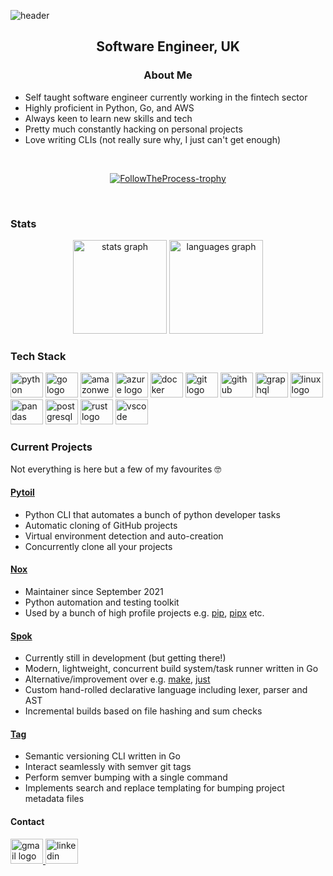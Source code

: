 ![header](https://capsule-render.vercel.app/api?type=transparent&color=auto&height=300&section=header&text=FollowTheProcess&fontSize=90&fontColor=5c61f2)

<h2 align="center">Software Engineer, UK</h2>

<h3 align="center">About Me</h3>

- Self taught software engineer currently working in the fintech sector
- Highly proficient in Python, Go, and AWS
- Always keen to learn new skills and tech
- Pretty much constantly hacking on personal projects
- Love writing CLIs (not really sure why, I just can't get enough)

<br>
<p align="center"> <a href="https://github.com/ryo-ma/github-profile-trophy"><img src="https://github-profile-trophy.vercel.app/?username=FollowTheProcess&title=Commits,Issues,PullRequest,Repositories,Stars&theme=nord&column=-1" alt="FollowTheProcess-trophy" /></a> </p>
<br>

### Stats

<div align="center">
  <img src="https://github-readme-stats.vercel.app/api?hide_title=false&hide_rank=false&show_icons=true&include_all_commits=true&count_private=true&disable_animations=false&theme=dracula&locale=en&hide_border=false&username=FollowTheProcess" height="150" alt="stats graph"  />
  <img src="https://github-readme-stats.vercel.app/api/top-langs?locale=en&hide_title=false&layout=compact&card_width=320&langs_count=5&theme=dracula&hide_border=false&username=FollowTheProcess" height="150" alt="languages graph"  />
</div>

### Tech Stack

<div align="left">
  <img src="https://cdn.jsdelivr.net/gh/devicons/devicon/icons/python/python-original.svg" height="40" width="52" alt="python logo"  />
  <img src="https://cdn.jsdelivr.net/gh/devicons/devicon/icons/go/go-original.svg" height="40" width="52" alt="go logo"  />
  <img src="https://cdn.jsdelivr.net/gh/devicons/devicon/icons/amazonwebservices/amazonwebservices-original.svg" height="40" width="52" alt="amazonwebservices logo"  />
  <img src="https://cdn.jsdelivr.net/gh/devicons/devicon/icons/azure/azure-original.svg" height="40" width="52" alt="azure logo"  />
  <img src="https://cdn.jsdelivr.net/gh/devicons/devicon/icons/docker/docker-original.svg" height="40" width="52" alt="docker logo"  />
  <img src="https://cdn.jsdelivr.net/gh/devicons/devicon/icons/git/git-original.svg" height="40" width="52" alt="git logo"  />
  <img src="https://cdn.jsdelivr.net/gh/devicons/devicon/icons/github/github-original.svg" height="40" width="52" alt="github logo"  />
  <img src="https://cdn.jsdelivr.net/gh/devicons/devicon/icons/graphql/graphql-plain.svg" height="40" width="52" alt="graphql logo"  />
  <img src="https://cdn.jsdelivr.net/gh/devicons/devicon/icons/linux/linux-original.svg" height="40" width="52" alt="linux logo"  />
  <img src="https://cdn.jsdelivr.net/gh/devicons/devicon/icons/pandas/pandas-original.svg" height="40" width="52" alt="pandas logo"  />
  <img src="https://cdn.jsdelivr.net/gh/devicons/devicon/icons/postgresql/postgresql-original.svg" height="40" width="52" alt="postgresql logo"  />
  <img src="https://cdn.jsdelivr.net/gh/devicons/devicon/icons/rust/rust-plain.svg" height="40" width="52" alt="rust logo"  />
  <img src="https://cdn.jsdelivr.net/gh/devicons/devicon/icons/vscode/vscode-original.svg" height="40" width="52" alt="vscode logo"  />
</div>

### Current Projects

Not everything is here but a few of my favourites 🤓

#### [Pytoil]

- Python CLI that automates a bunch of python developer tasks
- Automatic cloning of GitHub projects
- Virtual environment detection and auto-creation
- Concurrently clone all your projects

#### [Nox]

- Maintainer since September 2021
- Python automation and testing toolkit
- Used by a bunch of high profile projects e.g. [pip], [pipx] etc.

#### [Spok]

- Currently still in development (but getting there!)
- Modern, lightweight, concurrent build system/task runner written in Go
- Alternative/improvement over e.g. [make], [just]
- Custom hand-rolled declarative language including lexer, parser and AST
- Incremental builds based on file hashing and sum checks

#### [Tag]

- Semantic versioning CLI written in Go
- Interact seamlessly with semver git tags
- Perform semver bumping with a single command
- Implements search and replace templating for bumping project metadata files

#### Contact

<div align="left">
  <a href="tomfleet2018@gmail.com" target="_blank">
    <img src="https://raw.githubusercontent.com/maurodesouza/profile-readme-generator/master/src/assets/icons/social/gmail/default.svg" width="52" height="40" alt="gmail logo"  />
  </a>
  <a href="https://www.linkedin.com/in/tom-fleet-03b03280/" target="_blank">
    <img src="https://raw.githubusercontent.com/maurodesouza/profile-readme-generator/master/src/assets/icons/social/linkedin/default.svg" width="52" height="40" alt="linkedin logo"  />
  </a>
</div>

[pip]: https://github.com/pypa/pip
[pipx]: http://github.com/pypa/pipx
[make]: https://www.gnu.org/software/make/
[just]: https://github.com/casey/just
[Nox]: https://github.com/wntrblm/nox
[Pytoil]: https://github.com/FollowTheProcess/pytoil
[Spok]: https://github.com/FollowTheProcess/spok
[Tag]: https://github.com/FollowTheProcess/tag
